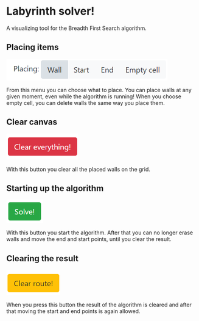 # Labyrinth solver!
A visualizing tool for the Breadth First Search algorithm.

Placing items
-----------
![Choose what to place](https://github.com/Kaloyan-Dimitrov/labyrinth-escape/blob/master/images/Placing.png?raw=true, "Choose what to place")

From this menu you can choose what to place.
You can place walls at any given moment, even while the algorithm is running!
When you choose empty cell, you can delete walls the same way you place them.

Clear canvas
-----------
![Clear Everything Button](https://github.com/Kaloyan-Dimitrov/labyrinth-escape/blob/master/images/ClearEverything.png?raw=true, "Clear Everything!")

With this button you clear all the placed walls on the grid.

Starting up the algorithm
-----------
![Solve Button](https://github.com/Kaloyan-Dimitrov/labyrinth-escape/blob/master/images/Solve.png?raw=true, "Solve!")

With this button you start the algorithm. After that you can no longer erase walls and move the end and start points, until you clear the result.

Clearing the result
-----------
![Clear Path](https://github.com/Kaloyan-Dimitrov/labyrinth-escape/blob/master/images/ClearPath.png?raw=true, "Clear Path!")

When you press this button the result of the algorithm is cleared and after that moving the start and end points is again allowed.

